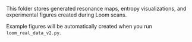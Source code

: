 This folder stores generated resonance maps, entropy visualizations, and experimental figures created during Loom scans.

Example figures will be automatically created when you run `loom_real_data_v2.py`.